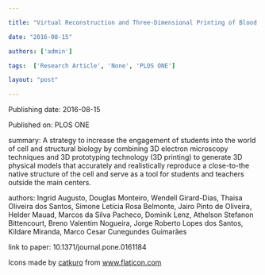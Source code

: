 ---
title: "Virtual Reconstruction and Three-Dimensional Printing of Blood Cells as a Tool in Cell Biology Education"
date: "2016-08-15"
authors: ['admin']
tags:  ['Research Article', 'None', 'PLOS ONE']
layout: "post"
---
Publishing date: 2016-08-15

Published on: PLOS ONE

summary: A strategy to increase the engagement of students into the world of cell and structural biology by combining 3D electron microscopy techniques and 3D prototyping technology (3D printing) to generate 3D physical models that accurately and realistically reproduce a close-to-the native structure of the cell and serve as a tool for students and teachers outside the main centers.

authors: Ingrid Augusto, Douglas Monteiro, Wendell Girard-Dias, Thaisa Oliveira dos Santos, Simone Letícia Rosa Belmonte, Jairo Pinto de Oliveira, Helder Mauad, Marcos da Silva Pacheco, Dominik Lenz, Athelson Stefanon Bittencourt, Breno Valentim Nogueira, Jorge Roberto Lopes dos Santos, Kildare Miranda, Marco Cesar Cunegundes Guimarães

link to paper: 10.1371/journal.pone.0161184

Icons made by <a href="https://www.flaticon.com/free-icon/bookshelves_3576884" title="catkuro">catkuro</a> from <a href="https://www.flaticon.com/" title="Flaticon"> www.flaticon.com</a>